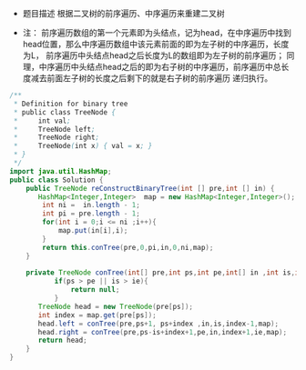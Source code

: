 - 题目描述 根据二叉树的前序遍历、中序遍历来重建二叉树

- 注： 前序遍历数组的第一个元素即为头结点，记为head，在中序遍历中找到head位置，那么中序遍历数组中该元素前面的即为左子树的中序遍历，长度为L，
       前序遍历中头结点head之后长度为L的数组即为左子树的前序遍历；
       同理，中序遍历中头结点head之后的即为右子树的中序遍历，前序遍历中总长度减去前面左子树的长度之后剩下的就是右子树的前序遍历
       递归执行。

```java
/**
 * Definition for binary tree
 * public class TreeNode {
 *     int val;
 *     TreeNode left;
 *     TreeNode right;
 *     TreeNode(int x) { val = x; }
 * }
 */
import java.util.HashMap;
public class Solution {
    public TreeNode reConstructBinaryTree(int [] pre,int [] in) {
       HashMap<Integer,Integer>  map = new HashMap<Integer,Integer>();
        int ni =  in.length - 1;
        int pi = pre.length - 1;
        for(int i = 0;i <= ni ;i++){
            map.put(in[i],i);
        }
        return this.conTree(pre,0,pi,in,0,ni,map);
    }
    
    private TreeNode conTree(int[] pre,int ps,int pe,int[] in ,int is,int ie,HashMap<Integer,Integer> map){
           if(ps > pe || is > ie){
               return null;
           }
       TreeNode head = new TreeNode(pre[ps]);
       int index = map.get(pre[ps]);
       head.left = conTree(pre,ps+1, ps+index ,in,is,index-1,map);
       head.right = conTree(pre,ps-is+index+1,pe,in,index+1,ie,map);               
       return head;
    }
}
```
